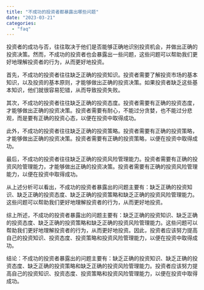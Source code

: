 ```yaml
---
title: "不成功的投资者都暴露出哪些问题"
date: "2023-03-21"
categories: 
  - "faq"
---
```


投资者的成功与否，往往取决于他们是否能够正确地识别投资机会，并做出正确的投资决策。然而，不成功的投资者也会暴露出一些问题，这些问题可以帮助我们更好地理解投资者的行为，从而更好地投资。

首先，不成功的投资者往往缺乏正确的投资知识。投资者需要了解投资市场的基本知识，以及投资的基本原则，才能够做出正确的投资决策。如果投资者缺乏这些基本知识，他们就很容易犯错，从而导致投资失败。

其次，不成功的投资者往往缺乏正确的投资态度。投资者需要有正确的投资态度，才能够做出正确的投资决策。投资者需要有耐心，不能过分贪婪，也不能过分悲观，而是要有正确的投资心态，以便在投资中取得成功。

此外，不成功的投资者往往缺乏正确的投资策略。投资者需要有正确的投资策略，才能够做出正确的投资决策。投资者需要有正确的投资策略，以便在投资中取得成功。

最后，不成功的投资者往往缺乏正确的投资风险管理能力。投资者需要有正确的投资风险管理能力，才能够做出正确的投资决策。投资者需要有正确的投资风险管理能力，以便在投资中取得成功。

从上述分析可以看出，不成功的投资者暴露出的问题主要有：缺乏正确的投资知识、缺乏正确的投资态度、缺乏正确的投资策略和缺乏正确的投资风险管理能力。这些问题可以帮助我们更好地理解投资者的行为，从而更好地投资。

综上所述，不成功的投资者暴露出的问题主要有：缺乏正确的投资知识、缺乏正确的投资态度、缺乏正确的投资策略和缺乏正确的投资风险管理能力。这些问题可以帮助我们更好地理解投资者的行为，从而更好地投资。因此，投资者应该努力提高自己的投资知识、投资态度、投资策略和投资风险管理能力，以便在投资中取得成功。

结论：不成功的投资者暴露出的问题主要有：缺乏正确的投资知识、缺乏正确的投资态度、缺乏正确的投资策略和缺乏正确的投资风险管理能力。投资者应该努力提高自己的投资知识、投资态度、投资策略和投资风险管理能力，以便在投资中取得成功。
